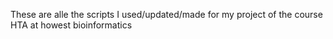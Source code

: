 These are alle the scripts I used/updated/made for my project of the course HTA at howest bioinformatics 
